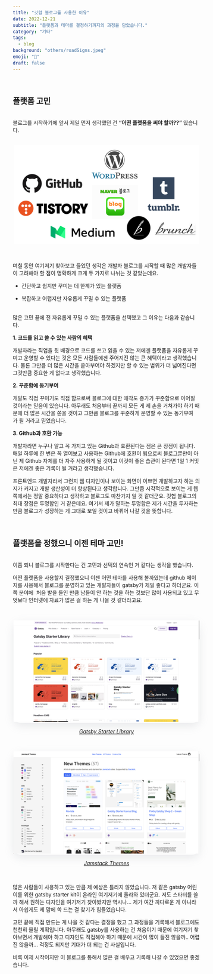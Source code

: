 ```yaml
---
title: "깃헙 블로그를 사용한 이유"
date: 2022-12-21
subtitle: "플랫폼과 테마를 결정하기까지의 과정을 담았습니다."
category: "기타"
tags:
  - blog
background: "others/roadSigns.jpeg"
emoji: "🤔"
draft: false
---
```


</br>

## 플랫폼 고민

</br>
블로그를 시작하기에 앞서 제일 먼저 생각했던 건 <b>“어떤 플랫폼을 써야 할까??”</b> 였습니다.

</br>
</br>

<div style="width:500px; margin:auto;">

![platforms](../../assets/images/others/platforms.png)

</div>
</br>

며칠 동안 여기저기 찾아보고 들었던 생각은 개발자 블로그를 시작할 때 많은 개발자들이 고려해야 할 점이 명확하게 크게 두 가지로 나뉘는 것 같았는데요.

- 간단하고 쉽지만 꾸미는 데 한계가 있는 플랫폼

- 복잡하고 어렵지만 자유롭게 꾸밀 수 있는 플랫폼

</br>
많은 고민 끝에 전 자유롭게 꾸밀 수 있는 플랫폼을 선택했고 그 이유는 다음과 같습니다.

**1. 코드를 읽고 쓸 수 있는 사람의 혜택**

개발자라는 직업을 뒷 배경으로 코드를 쓰고 읽을 수 있는 저에겐 플랫폼을 자유롭게 꾸미고 운영할 수 있다는 것은 모든 사람들에겐 주어지진 않는 큰 혜택이라고 생각했습니다. 물론 그만큼 더 많은 시간을 쏟아부어야 하겠지만 할 수 있는 범위가 더 넓어진다면 그것만큼 중요한 게 없다고 생각했습니다.

**2. 꾸준함에 동기부여**

개발도 직접 꾸미기도 직접 함으로써 블로그에 대한 애착도 증가가 꾸준함으로 이어질 것이라는 믿음이 있습니다. 아무래도 처음부터 끝까지 모든 게 제 손을 거쳐가야 하기 때문에 더 많은 시간을 쏟을 것이고 그만큼 블로그를 꾸준하게 운영할 수 있는 동기부여가 될 거라고 믿었습니다.

**3. Github과 호환 가능**

개발자라면 누구나 알고 꼭 가지고 있는 Github과 호환된다는 점은 큰 장점이 됩니다. 매일 하루에 한 번은 꼭 열어보고 사용하는 Github에 호환이 됨으로써 블로그뿐만이 아닌 제 Github 자체를 더 자주 사용하게 될 것이고 이것이 좋은 습관이 된다면 1일 1 커밋은 저에겐 좋은 기록이 될 거라고 생각했습니다.

프론트엔드 개발자라서 그런지 웹 디자인이나 보이는 화면이 이쁘면 개발하고자 하는 의지가 커지고 개발 생산성이 더 향상된다고 생각합니다. 그만큼 시각적으로 보이는 게 웹 쪽에서는 정말 중요하다고 생각하고 블로그도 마찬가지 일 것 같더군요. 깃헙 블로그의 최대 장점은 투명함인 거 같은데요. 여기서 제가 말하는 투명함은 제가 시간을 투자하는 만큼 블로그가 성장하는 게 그대로 보일 것이고 바뀌어 나갈 것을 뜻합니다.

</br>

## 플랫폼을 정했으니 이젠 테마 고민!

</br>
이쯤 되니 블로그를 시작한다는 건 고민과 선택의 연속인 거 같다는 생각을 했습니다.

</br>

어떤 플랫폼을 사용할지 결정했으니 이젠 어떤 테마를 사용해 볼까였는데 github 페이지를 사용해서 블로그를 운영하고 있는 개발자들이 gatsby가 제일 좋다고 하더군요. 이 쪽 분야에  처음 발을 들인 만큼 남들이 안 하는 것을 하는 것보단 많이 사용되고 있고 무엇보다 인터넷에 자료가 많은 걸 하는 게 나을 것 같더라고요.

</br>

<div style="width:500px; margin:auto; box-shadow: rgba(149, 157, 165, 0.2) 0px 8px 24px; border-radius: 20px;">

![gatsbyTheme1](../../assets/images/others/gatsbyTheme1.png)

</div>

<div style="text-align:center; font-weight: 400; font-size: 14px;">

_[Gatsby Starter Library](https://www.gatsbyjs.com/starters/ "Gatsby Starter Library")_

</div>

</br>

<div style="width:500px; margin:auto; box-shadow: rgba(149, 157, 165, 0.2) 0px 8px 24px; border-radius: 20px;">

![gatsbyTheme1](../../assets/images/others/gatsbyTheme2.png)

</div>

<div style="text-align:center; font-weight: 400; font-size: 14px;">

_[Jamstack Themes](https://jamstackthemes.dev/ "Jamstack Themes")_

</div>

</br>

많은 사람들이 사용하고 있는 만큼 제 예상은 틀리지 않았습니다. 저 같은 gatsby 어린이를 위한 gatsby starter kit이 온라인 여기저기에 올라와 있더군요. 저도 스타터를 쓸까 해서 원하는 디자인을 여기저기 찾아봤지만 역시나… 제가 여간 까다로운 게 아니라서 아쉽게도 제 맘에 쏙 드는 걸 찾기가 힘들었습니다.

고민 끝에 직접 만드는 게 나을 것 같다는 결정을 했고 그 과정들을 기록해서 블로그에도 천천히 올릴 계획입니다. 아무래도 gatsby를 사용하는 건 처음이기 때문에 여기저기 찾아보면서 개발해야 하고 디자인도 직접해야 하기 때문에 시간이 많이 들진 않을까.. 어렵진 않을까… 걱정도 되지만 기대가 더 되는 건 사실입니다.

비록 이제 시작이지만 이 블로그를 통해서 많은 걸 배우고 기록해 나갈 수 있었으면 좋겠습니다.
